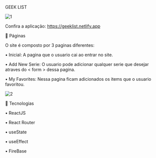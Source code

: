 GEEK LIST


![1](https://user-images.githubusercontent.com/48024333/188337546-b35ec8a4-82c3-47c8-b3db-990fbe4c183b.gif)



Confira a aplicação: https://geeklist.netlify.app

📁 Páginas

O site é composto por 3 paginas diferentes:

• Inicial: A pagina que o usuario cai ao entrar no site.

• Add New Serie: O usuario pode adicionar qualquer serie que desejar atraves do < form > dessa pagina.
  
• My Favorites: Nessa pagina ficam adicionados os items que o usuario favoritou.


![2](https://user-images.githubusercontent.com/48024333/188337756-d5482346-b280-40cf-8f20-1991b00d066a.gif)


🚀 Tecnologias

• ReactJS
  
• React Router
  
• useState
  
• useEffect
  
• FireBase
